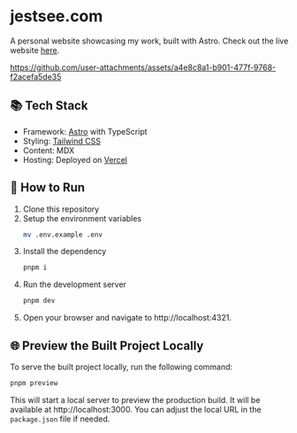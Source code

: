 # jestsee.com

A personal website showcasing my work, built with Astro.
Check out the live website [here](https://jestsee.com).

https://github.com/user-attachments/assets/a4e8c8a1-b901-477f-9768-f2acefa5de35

## 📚 Tech Stack

- Framework: [Astro](https://astro.build/) with TypeScript
- Styling: [Tailwind CSS](https://tailwindcss.com/)
- Content: MDX
- Hosting: Deployed on [Vercel](https://vercel.com/)

## 🚀 How to Run

1. Clone this repository
2. Setup the environment variables
   ```sh
   mv .env.example .env
   ```
3. Install the dependency
   ```sh
   pnpm i
   ```
4. Run the development server
   ```sh
   pnpm dev
   ```
5. Open your browser and navigate to http://localhost:4321.

## 🌐 Preview the Built Project Locally

To serve the built project locally, run the following command:

```sh
pnpm preview
```

This will start a local server to preview the production build. It will be available at http://localhost:3000. You can adjust the local URL in the `package.json` file if needed.

